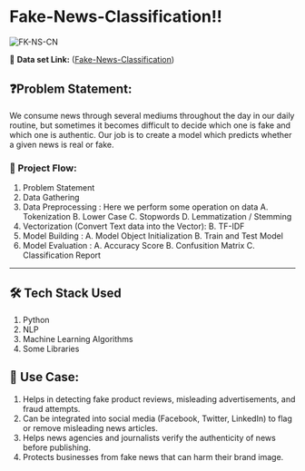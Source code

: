 # Fake-News-Classification‼️


![FK-NS-CN](https://github.com/user-attachments/assets/da7e17e3-e007-404e-8309-429d8f213f23)









🔗 **Data set Link:** ([Fake-News-Classification](https://www.kaggle.com/datasets/saurabhshahane/fake-news-classification))




## ❓Problem Statement: 
We consume news through several mediums throughout the day in our daily routine, but sometimes it becomes difficult to decide which one is fake and which one is authentic. Our job is to create a model which predicts whether a given news is real or fake.

### 📝 Project Flow:

1. Problem Statement
2. Data Gathering
3. Data Preprocessing : Here we perform some operation on data
    A. Tokenization
    B. Lower Case
    C. Stopwords 
    D. Lemmatization / Stemming
4. Vectorization (Convert Text data into the Vector):
    B. TF-IDF
5. Model Building :
    A. Model Object Initialization
    B. Train and Test Model
6. Model Evaluation :
    A. Accuracy Score
    B. Confusition Matrix
    C. Classification Report
-------------------------------------------------   
<!-- 7. Model Deployment 8. Prediction on Client Data -->


## 🛠️ Tech Stack Used
1. Python
2. NLP
3. Machine Learning Algorithms
4. Some Libraries

## 📘 Use Case:
1. Helps in detecting fake product reviews, misleading advertisements, and fraud attempts.
2. Can be integrated into social media (Facebook, Twitter, LinkedIn) to flag or remove misleading news articles.
3. Helps news agencies and journalists verify the authenticity of news before publishing.
4. Protects businesses from fake news that can harm their brand image.

